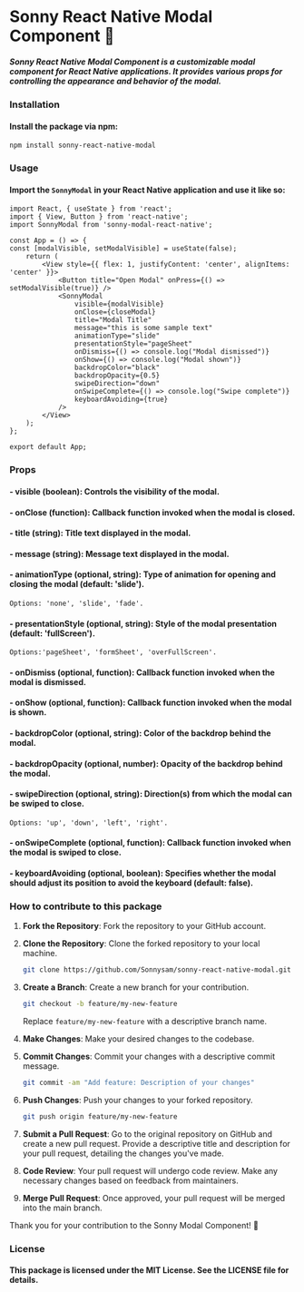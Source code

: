 # Sonny React Native Modal Component 🚀
##### Sonny React Native Modal Component is a customizable modal component for React Native applications. It provides various props for controlling the appearance and behavior of the modal.

### Installation
#### Install the package via npm:
`npm install sonny-react-native-modal`

### Usage
#### Import the `SonnyModal` in your React Native application and use it like so:
```
import React, { useState } from 'react';
import { View, Button } from 'react-native';
import SonnyModal from 'sonny-modal-react-native';

const App = () => {
const [modalVisible, setModalVisible] = useState(false);
    return (
        <View style={{ flex: 1, justifyContent: 'center', alignItems: 'center' }}>
            <Button title="Open Modal" onPress={() => setModalVisible(true)} />
            <SonnyModal
                visible={modalVisible}
                onClose={closeModal}
                title="Modal Title"
                message="this is some sample text"
                animationType="slide"
                presentationStyle="pageSheet"
                onDismiss={() => console.log("Modal dismissed")}
                onShow={() => console.log("Modal shown")}
                backdropColor="black"
                backdropOpacity={0.5}
                swipeDirection="down"
                onSwipeComplete={() => console.log("Swipe complete")}
                keyboardAvoiding={true}
            />
        </View>
    );
};

export default App;

```

### Props
####  - visible (boolean): Controls the visibility of the modal.
#### - onClose (function): Callback function invoked when the modal is closed.
#### - title (string): Title text displayed in the modal.
#### - message (string): Message text displayed in the modal.
#### - animationType (optional, string): Type of animation for opening and closing the modal (default: 'slide').
 `Options: 'none', 'slide', 'fade'.`
#### - presentationStyle (optional, string): Style of the modal presentation (default: 'fullScreen').
`Options:'pageSheet', 'formSheet', 'overFullScreen'.`
#### - onDismiss (optional, function): Callback function invoked when the modal is dismissed.
#### - onShow (optional, function): Callback function invoked when the modal is shown.
#### - backdropColor (optional, string): Color of the backdrop behind the modal.
#### - backdropOpacity (optional, number): Opacity of the backdrop behind the modal.
#### - swipeDirection (optional, string): Direction(s) from which the modal can be swiped to close.
`Options: 'up', 'down', 'left', 'right'.`
#### - onSwipeComplete (optional, function): Callback function invoked when the modal is swiped to close.
#### - keyboardAvoiding (optional, boolean): Specifies whether the modal should adjust its position to avoid the keyboard (default: false).

### How to contribute to this package
1. **Fork the Repository**: Fork the repository to your GitHub account.

2. **Clone the Repository**: Clone the forked repository to your local machine.

    ```bash
    git clone https://github.com/Sonnysam/sonny-react-native-modal.git
    ```

3. **Create a Branch**: Create a new branch for your contribution.

    ```bash
    git checkout -b feature/my-new-feature
    ```

   Replace `feature/my-new-feature` with a descriptive branch name.

4. **Make Changes**: Make your desired changes to the codebase.

5. **Commit Changes**: Commit your changes with a descriptive commit message.

    ```bash
    git commit -am "Add feature: Description of your changes"
    ```

6. **Push Changes**: Push your changes to your forked repository.

    ```bash
    git push origin feature/my-new-feature
    ```

7. **Submit a Pull Request**: Go to the original repository on GitHub and create a new pull request. Provide a descriptive title and description for your pull request, detailing the changes you've made.

8. **Code Review**: Your pull request will undergo code review. Make any necessary changes based on feedback from maintainers.

9. **Merge Pull Request**: Once approved, your pull request will be merged into the main branch.

Thank you for your contribution to the Sonny Modal Component! 🎉

### License
#### This package is licensed under the MIT License. See the LICENSE file for details. 
